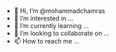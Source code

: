 - 👋 Hi, I’m @mohammadchamras
- 👀 I’m interested in ...
- 🌱 I’m currently learning ...
- 💞️ I’m looking to collaborate on ...
- 📫 How to reach me ...

<!---
mohammadchamras/mohammadchamras is a ✨ special ✨ repository because its `README.md` (this file) appears on your GitHub profile.
You can click the Preview link to take a look at your changes.
--->
